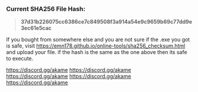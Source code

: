 ### Current SHA256 File Hash:

> **37d31b226075cc6386ce7c849508f3a914a54e9c9659b69c77dd9e3ec61e5cac**

If you bought from somewhere else and you are not sure if the .exe you got is safe, visit https://emn178.github.io/online-tools/sha256_checksum.html and upload your file. if the hash is the same as the one above then its safe to execute. 

https://discord.gg/akame
https://discord.gg/akame
https://discord.gg/akame
https://discord.gg/akame
https://discord.gg/akame

